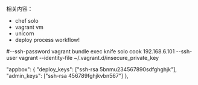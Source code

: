 相关内容：
* chef solo
* vagrant vm
* unicorn
* deploy process workflow!

#--ssh-password vagrant
bundle exec knife solo cook 192.168.6.101 --ssh-user vagrant --identity-file ~/.vagrant.d/insecure_private_key

"appbox": {
    "deploy_keys": ["ssh-rsa 5bnmu234567890sdfghghjk"],
    "admin_keys": ["ssh-rsa 456789fghjkvbn567"]
  },

